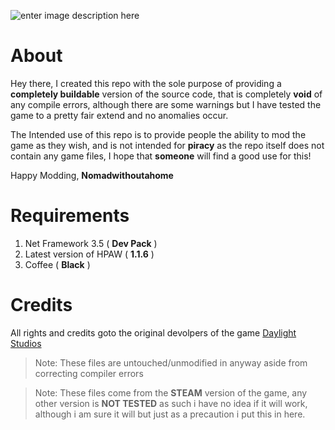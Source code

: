 

![enter image description here](https://i.imgur.com/bBRPnst.png)

# About
Hey there, I created this repo with the sole purpose of providing a **completely buildable** version of the source code, that is completely **void** of any compile errors, although there are some warnings but I have tested the game to a pretty fair extend and no anomalies occur.

The Intended use of this repo is to provide people the ability to mod the game as they wish, and is not intended for **piracy** as the repo itself does not contain any game files, I hope that **someone** will find a good use for this!

Happy Modding,
**Nomadwithoutahome**


# Requirements

 1. Net Framework 3.5 (  **Dev Pack** )
 2. Latest version of HPAW (  **1.1.6** )
 3. Coffee ( **Black** )

# Credits
All rights and credits goto the original devolpers of the game [Daylight Studios](https://www.day-lightstudios.com)

>Note: These files are untouched/unmodified in anyway aside from correcting compiler errors

>Note: These files come from the **STEAM** version of the game, any other version is **NOT TESTED** as such i have no idea if  it will work, although i am sure it will but just as a precaution i put this in here. 
 
    

